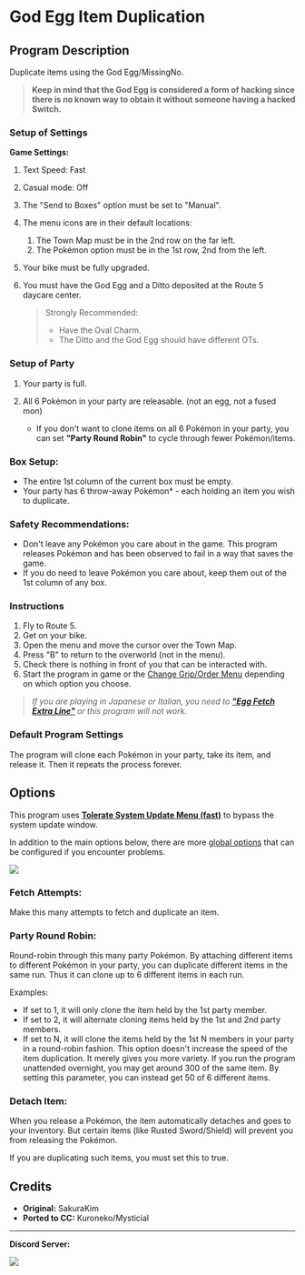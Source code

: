 # God Egg Item Duplication

## Program Description

Duplicate items using the God Egg/MissingNo.

> **Keep in mind that the God Egg is considered a form of hacking since there is no known way to obtain it without someone having a hacked Switch.**

### Setup of Settings

**Game Settings:**

1. Text Speed: Fast
2. Casual mode: Off
3. The "Send to Boxes" option must be set to "Manual".
4. The menu icons are in their default locations:
   1. The Town Map must be in the 2nd row on the far left.
   2. The Pokémon option must be in the 1st row, 2nd from the left.
5. Your bike must be fully upgraded.
6. You must have the God Egg and a Ditto deposited at the Route 5 daycare center.

   > Strongly Recommended:
   > - Have the Oval Charm.
   > - The Ditto and the God Egg should have different OTs.

### Setup of Party

1. Your party is full.
2. All 6 Pokémon in your party are releasable. (not an egg, not a fused mon)

   - If you don't want to clone items on all 6 Pokémon in your party, you can set **"Party Round Robin"** to cycle through fewer Pokémon/items.

### Box Setup:

- The entire 1st column of the current box must be empty.
- Your party has 6 throw-away Pokémon* - each holding an item you wish to duplicate.

### Safety Recommendations:

- Don't leave any Pokémon you care about in the game. This program releases Pokémon and has been observed to fail in a way that saves the game.
- If you do need to leave Pokémon you care about, keep them out of the 1st column of any box.

### Instructions

1. Fly to Route 5.
2. Get on your bike.
3. Open the menu and move the cursor over the Town Map.
4. Press "B" to return to the overworld (not in the menu).
5. Check there is nothing in front of you that can be interacted with.
6. Start the program in game or the [Change Grip/Order Menu](https://github.com/PokemonAutomation/Microcontroller/blob/master/Wiki/Programs/NintendoSwitch/ChangeGripOrderMenu.md) depending on which option you choose.

> *If you are playing in Japanese or Italian, you need to [**"Egg Fetch Extra Line"**](PokemonSettings.md#egg-fetch-extra-line) or this program will not work.*

### Default Program Settings

The program will clone each Pokémon in your party, take its item, and release it. Then it repeats the process forever.


## Options

This program uses [**Tolerate System Update Menu (fast)**](/Wiki/Programs/NintendoSwitch/FrameworkSettings.md#tolerate-system-update-menu-fast) to bypass the system update window.

In addition to the main options below, there are more [global options](PokemonSettings.md) that can be configured if you encounter problems.

<img src="../images/GodEggItemDuplication-Settings.png">

### Fetch Attempts:

Make this many attempts to fetch and duplicate an item.

### Party Round Robin:

Round-robin through this many party Pokémon. By attaching different items to different Pokémon in your party, you can duplicate different items in the same run. Thus it can clone up to 6 different items in each run.

Examples:

- If set to 1, it will only clone the item held by the 1st party member.
- If set to 2, it will alternate cloning items held by the 1st and 2nd party members.
- If set to N, it will clone the items held by the 1st N members in your party in a round-robin fashion.
This option doesn't increase the speed of the item duplication. It merely gives you more variety. If you run the program unattended overnight, you may get around 300 of the same item. By setting this parameter, you can instead get 50 of 6 different items.

### Detach Item:

When you release a Pokémon, the item automatically detaches and goes to your inventory. But certain items (like Rusted Sword/Shield) will prevent you from releasing the Pokémon.

If you are duplicating such items, you must set this to true.


## Credits

- **Original:** SakuraKim
- **Ported to CC:** Kuroneko/Mysticial


<hr>

**Discord Server:** 

[<img src="https://canary.discordapp.com/api/guilds/695809740428673034/widget.png?style=banner2">](https://discord.gg/cQ4gWxN)

